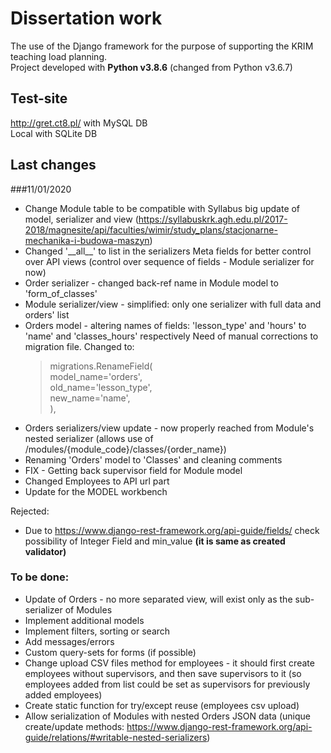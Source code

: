 # Dissertation work

The use of the Django framework for the purpose of supporting the KRIM teaching load planning.\
Project developed with **Python v3.8.6** (changed from Python v3.6.7)

## Test-site

http://gret.ct8.pl/ with MySQL DB\
Local with SQLite DB

## Last changes
###11/01/2020

- Change Module table to be compatible with Syllabus
  big update of model, serializer and view (https://syllabuskrk.agh.edu.pl/2017-2018/magnesite/api/faculties/wimir/study_plans/stacjonarne-mechanika-i-budowa-maszyn)
- Changed '\_\_all__' to list in the serializers Meta fields for better control over API views 
  (control over sequence of fields - Module serializer for now)
- Order serializer - changed back-ref name in Module model to 'form_of_classes'
- Module serializer/view - simplified: only one serializer with full data and orders' list
- Orders model - altering names of fields: 'lesson_type' and 'hours' to 'name' and 'classes_hours' respectively
  Need of manual corrections to migration file. Changed to:
  >migrations.RenameField(\
  >   model_name='orders',\
  >   old_name='lesson_type',\
  >   new_name='name',\
  >),
- Orders serializers/view update - now properly reached from Module's nested serializer
  (allows use of /modules/{module_code}/classes/{order_name})
- Renaming 'Orders' model to 'Classes' and cleaning comments
- FIX - Getting back supervisor field for Module model
- Changed Employees to API url part
- Update for the MODEL workbench

Rejected:

- Due to https://www.django-rest-framework.org/api-guide/fields/ check possibility of Integer Field and min_value
  **(it is same as created validator)**

### To be done:

- Update of Orders - no more separated view, will exist only as the sub-serializer of Modules
- Implement additional models
- Implement filters, sorting or search
- Add messages/errors
- Custom query-sets for forms (if possible)
- Change upload CSV files method for employees - it should first create employees without supervisors, and then save supervisors to it (so employees added from list could be set as supervisors for previously added employees)
- Create static function for try/except reuse (employees csv upload)
- Allow serialization of Modules with nested Orders JSON data (unique create/update methods: https://www.django-rest-framework.org/api-guide/relations/#writable-nested-serializers)
